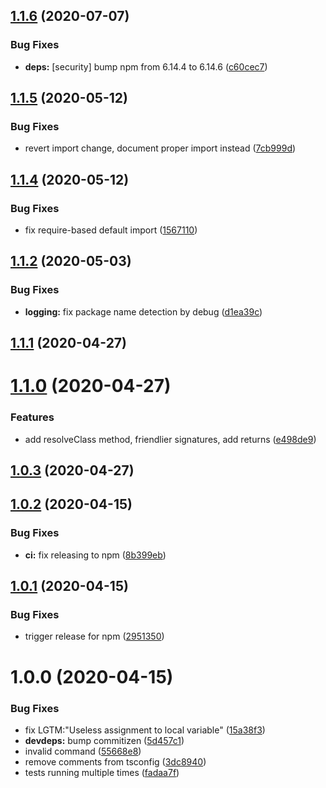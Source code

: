 ## [1.1.6](https://github.com/JuroOravec/instance-manager/compare/v1.1.5...v1.1.6) (2020-07-07)


### Bug Fixes

* **deps:** [security] bump npm from 6.14.4 to 6.14.6 ([c60cec7](https://github.com/JuroOravec/instance-manager/commit/c60cec70c41179b0d7300194cf39cec408f6e822))

## [1.1.5](https://github.com/JuroOravec/instance-manager/compare/v1.1.4...v1.1.5) (2020-05-12)


### Bug Fixes

* revert import change, document proper import instead ([7cb999d](https://github.com/JuroOravec/instance-manager/commit/7cb999d36518aa9dfd6ff2d543bde1ef95ade05e))

## [1.1.4](https://github.com/JuroOravec/instance-manager/compare/v1.1.3...v1.1.4) (2020-05-12)


### Bug Fixes

* fix require-based default import ([1567110](https://github.com/JuroOravec/instance-manager/commit/1567110734d9b68dc34d59efd4e8867f4332c810))

## [1.1.2](https://github.com/JuroOravec/instance-manager/compare/v1.1.1...v1.1.2) (2020-05-03)


### Bug Fixes

* **logging:** fix package name detection by debug ([d1ea39c](https://github.com/JuroOravec/instance-manager/commit/d1ea39ce8b93be95e71201034e80d55b5d2f2ebe))

## [1.1.1](https://github.com/JuroOravec/instance-manager/compare/v1.1.0...v1.1.1) (2020-04-27)

# [1.1.0](https://github.com/JuroOravec/instance-manager/compare/v1.0.3...v1.1.0) (2020-04-27)


### Features

* add resolveClass method, friendlier signatures, add returns ([e498de9](https://github.com/JuroOravec/instance-manager/commit/e498de95c97484cdd4a3bc3359ffbffd1c1fce3a))

## [1.0.3](https://github.com/JuroOravec/instance-manager/compare/v1.0.2...v1.0.3) (2020-04-27)

## [1.0.2](https://github.com/JuroOravec/instance-manager/compare/v1.0.1...v1.0.2) (2020-04-15)


### Bug Fixes

* **ci:** fix releasing to npm ([8b399eb](https://github.com/JuroOravec/instance-manager/commit/8b399ebcae0fd75bf361e77cf9f0277455463b8b))

## [1.0.1](https://github.com/JuroOravec/instance-manager/compare/v1.0.0...v1.0.1) (2020-04-15)


### Bug Fixes

* trigger release for npm ([2951350](https://github.com/JuroOravec/instance-manager/commit/2951350bfef73b272a7b78c64355f5dafa0ebbda))

# 1.0.0 (2020-04-15)


### Bug Fixes

* fix LGTM:"Useless assignment to local variable" ([15a38f3](https://github.com/JuroOravec/instance-manager/commit/15a38f34136c7a11db69c32863d36e7c70f51067))
* **devdeps:** bump commitizen ([5d457c1](https://github.com/JuroOravec/instance-manager/commit/5d457c113dfda04310146443ffb58d50e818fc17))
* invalid command ([55668e8](https://github.com/JuroOravec/instance-manager/commit/55668e8b61dd2661cf5e1f64b9caad35405672e1))
* remove comments from tsconfig ([3dc8940](https://github.com/JuroOravec/instance-manager/commit/3dc8940d664b5ed2a45416bc98ebf3f7ca255f21))
* tests running multiple times ([fadaa7f](https://github.com/JuroOravec/instance-manager/commit/fadaa7fa21460e55866e8b5622630cce92d825b3))
